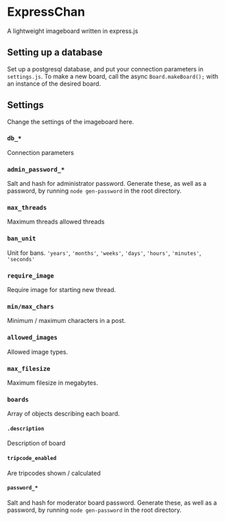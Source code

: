 # ExpressChan
A lightweight imageboard written in express.js

## Setting up a database

Set up a postgresql database, and put your connection parameters in `settings.js`. To make a new board, call the async `Board.makeBoard();` with an instance of the desired board.

## Settings

Change the settings of the imageboard here.

### `db_*`

Connection parameters

### `admin_password_*`

Salt and hash for administrator password. Generate these, as well as a password, by running `node gen-password` in the root directory.

### `max_threads`

Maximum threads allowed threads

### `ban_unit`

Unit for bans. `'years'`, `'months'`, `'weeks'`, `'days'`, `'hours'`, `'minutes'`, `'seconds'`

### `require_image`

Require image for starting new thread.

### `min/max_chars`

Minimum / maximum characters in a post.

### `allowed_images`

Allowed image types.

### `max_filesize`

Maximum filesize in megabytes.

### `boards`

Array of objects describing each board.

#### `.description`

Description of board

#### `tripcode_enabled`

Are tripcodes shown / calculated

#### `password_*`

Salt and hash for moderator board password. Generate these, as well as a password, by running `node gen-password` in the root directory.

